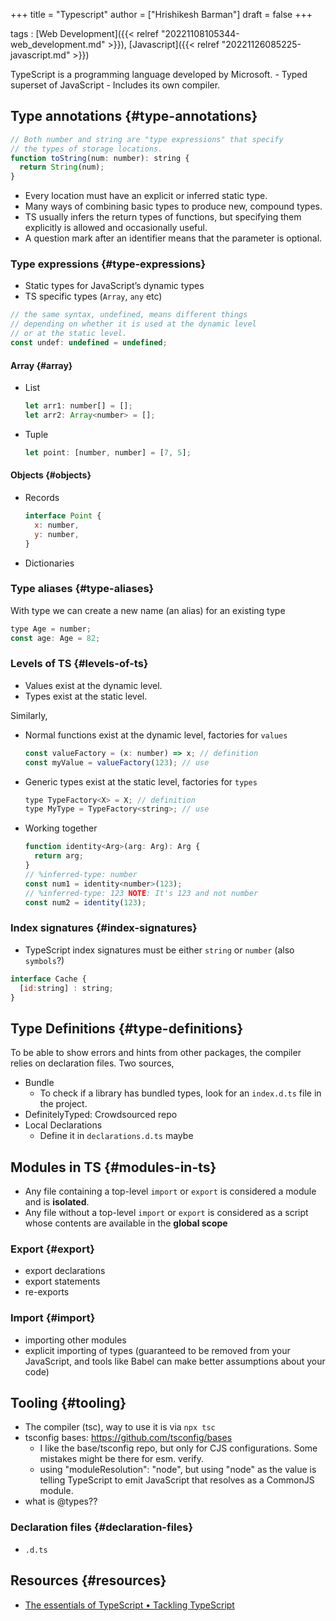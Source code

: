 +++
title = "Typescript"
author = ["Hrishikesh Barman"]
draft = false
+++

tags
: [Web Development]({{< relref "20221108105344-web_development.md" >}}), [Javascript]({{< relref "20221126085225-javascript.md" >}})


TypeScript is a programming language developed by Microsoft.
    -   Typed superset of JavaScript
    -   Includes its own compiler.


## Type annotations {#type-annotations}

```javascript
// Both number and string are "type expressions" that specify
// the types of storage locations.
function toString(num: number): string {
  return String(num);
}
```

-   Every location must have an explicit or inferred static type.
-   Many ways of combining basic types to produce new, compound types.
-   TS usually infers the return types of functions, but specifying them explicitly is allowed and occasionally useful.
-   A question mark after an identifier means that the parameter is optional.


### Type expressions {#type-expressions}

-   Static types for JavaScript’s dynamic types
-   TS specific types (`Array`, `any` etc)

<!--listend-->

```javascript
// the same syntax, undefined, means different things
// depending on whether it is used at the dynamic level
// or at the static level.
const undef: undefined = undefined;
```


#### Array {#array}

-   List
    ```js
    let arr1: number[] = [];
    let arr2: Array<number> = [];
    ```
-   Tuple
    ```js
    let point: [number, number] = [7, 5];
    ```


#### Objects {#objects}

-   Records
    ```js
    interface Point {
      x: number,
      y: number,
    }
    ```
-   Dictionaries


### Type aliases {#type-aliases}

With type we can create a new name (an alias) for an existing type

```js
type Age = number;
const age: Age = 82;
```


### Levels of TS {#levels-of-ts}

-   Values exist at the dynamic level.
-   Types exist at the static level.

Similarly,

-   Normal functions exist at the dynamic level, factories for `values`
    ```js
    const valueFactory = (x: number) => x; // definition
    const myValue = valueFactory(123); // use
    ```
-   Generic types exist at the static level, factories for `types`
    ```js
    type TypeFactory<X> = X; // definition
    type MyType = TypeFactory<string>; // use
    ```
-   Working together
    ```js
    function identity<Arg>(arg: Arg): Arg {
      return arg;
    }
    // %inferred-type: number
    const num1 = identity<number>(123);
    // %inferred-type: 123 NOTE: It's 123 and not number
    const num2 = identity(123);
    ```


### Index signatures {#index-signatures}

-   TypeScript index signatures must be either `string` or `number` (also `symbols`?)

<!--listend-->

```js
interface Cache {
  [id:string] : string;
}
```


## Type Definitions {#type-definitions}

To be able to show errors and hints from other packages, the compiler relies on declaration files. Two sources,

-   Bundle
    -   To check if a library has bundled types, look for an `index.d.ts` file in the project.
-   DefinitelyTyped: Crowdsourced repo
-   Local Declarations
    -   Define it in `declarations.d.ts` maybe


## Modules in TS {#modules-in-ts}

-   Any file containing a top-level `import` or `export` is considered a module and is **isolated**.
-   Any file without a top-level `import` or `export` is considered as a script whose contents are available in the **global scope**


### Export {#export}

-   export declarations
-   export statements
-   re-exports


### Import {#import}

-   importing other modules
-   explicit importing of types (guaranteed to be removed from your JavaScript, and tools like Babel can make better assumptions about your code)


## Tooling {#tooling}

-   The compiler (tsc), way to use it is via `npx tsc`
-   tsconfig bases: <https://github.com/tsconfig/bases>
    -   I like the base/tsconfig repo, but only for CJS configurations. Some mistakes might be there for esm. verify.
    -   using "moduleResolution": "node", but using "node" as the value is telling TypeScript to emit JavaScript that resolves as a CommonJS module.
-   what is @types??


### Declaration files {#declaration-files}

-   `.d.ts`


## Resources {#resources}

-   [The essentials of TypeScript • Tackling TypeScript](https://exploringjs.com/tackling-ts/ch_typescript-essentials.html)
